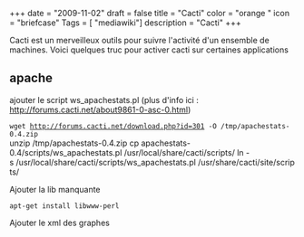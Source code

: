 +++
date = "2009-11-02"
draft = false
title = "Cacti"
color = "orange "
icon = "briefcase"
Tags = [ "mediawiki"]
description = "Cacti"
+++

Cacti est un merveilleux outils pour suivre l'activité d'un ensemble de
machines. Voici quelques truc pour activer cacti sur certaines
applications

apache
------

ajouter le script ws\_apachestats.pl (plus d'info ici :
<http://forums.cacti.net/about9861-0-asc-0.html>)

`wget `[`http://forums.cacti.net/download.php?id=301`](http://forums.cacti.net/download.php?id=301)` -O /tmp/apachestats-0.4.zip`\
    unzip /tmp/apachestats-0.4.zip
    cp apachestats-0.4/scripts/ws_apachestats.pl /usr/local/share/cacti/scripts/
    ln -s /usr/local/share/cacti/scripts/ws_apachestats.pl /usr/share/cacti/site/scripts/

Ajouter la lib manquante

    apt-get install libwww-perl

Ajouter le xml des graphes
